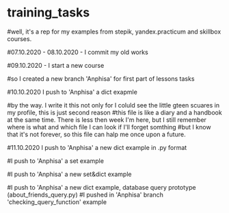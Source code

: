 # training_tasks
#well, it's a rep for my examples from stepik, yandex.practicum and skillbox courses. 


#07.10.2020 - 08.10.2020 - I commit my old works


#09.10.2020 - I start a new course

#so I created a new branch 'Anphisa' for first part of lessons tasks

#10.10.2020 I push to 'Anphisa' a dict exapmle

#by the way. I write it this not only for I coluld see the little gteen scuares in my profile, this is just second reason
#this file is like a diary and a handbook at the same time. There is less then week I'm here, but I still remember where is what and which file I can look if I'll forget somthing
#but I know that it's not forever, so this file can halp me once upon a future.

#11.10.2020 I push to 'Anphisa' a new dict example in .py format

#I push to 'Anphisa' a set example 

#I push to 'Anphisa' a new set&dict example 

#I push to 'Anphisa' a new dict example, database query prototype (about_friends_query.py)
#I pushed in 'Anphisa' branch 'checking_query_function' example
